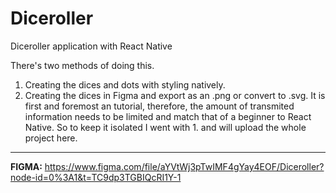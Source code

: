 # Diceroller
Diceroller application with React Native

There's two methods of doing this.
1. Creating the dices and dots with styling natively.
2. Creating the dices in Figma and export as an .png or convert to .svg.
It is first and foremost an tutorial, therefore, the amount of transmited information needs to be limited and match that of a beginner to React Native.
So to keep it isolated I went with 1. and will upload the whole project here. 

---

**FIGMA:** https://www.figma.com/file/aYVtWj3pTwIMF4gYay4EOF/Diceroller?node-id=0%3A1&t=TC9dp3TGBIQcRI1Y-1
